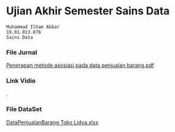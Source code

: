 # Ujian Akhir Semester Sains Data
```
Muhammad Ilham Akbar
19.01.013.076
Sains Data
```

### File Jurnal

[Penerapan metode asosiasi pada data penjualan barang.pdf](https://github.com/milhamakbar/UAS_SainsData/files/10467160/Penerapan.metode.asosiasi.pada.data.penjualan.barang.pdf)


### Link Vidio

.

### File DataSet

[DataPenjualanBarang Toko Lidya.xlsx](https://github.com/milhamakbar/UAS_SainsData/files/10467165/DataPenjualanBarang.Toko.Lidya.xlsx)



